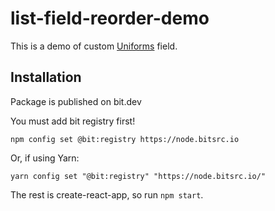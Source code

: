 # list-field-reorder-demo

This is a demo of custom [Uniforms](https://github.com/vazco/uniforms) field.

## Installation

Package is published on bit.dev

You must add bit registry first!

```
npm config set @bit:registry https://node.bitsrc.io
```

Or, if using Yarn:

```
yarn config set "@bit:registry" "https://node.bitsrc.io/"
```

The rest is create-react-app, so run `npm start`.
